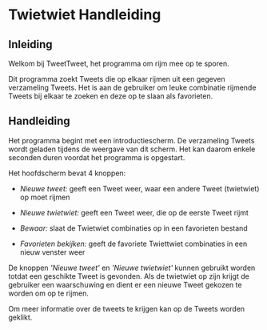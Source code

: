 # Twietwiet Handleiding
## Inleiding
Welkom bij TweetTweet, het programma om rijm mee op te sporen.

Dit programma zoekt Tweets die op elkaar rijmen uit een gegeven 
verzameling Tweets. Het is aan de gebruiker om leuke combinatie
rijmende Tweets bij elkaar te zoeken en deze op te slaan als favorieten.

## Handleiding
Het programma begint met een introductiescherm. De verzameling Tweets wordt
geladen tijdens de weergave van dit scherm. Het kan daarom enkele seconden
duren voordat het programma is opgestart. 

Het hoofdscherm bevat 4 knoppen:
* _Nieuwe tweet:_ geeft een Tweet weer, waar een andere Tweet (twietwiet) op moet rijmen
* _Nieuwe twietwiet:_ geeft een Tweet weer, die op de eerste Tweet rijmt

* _Bewaar:_ slaat de Twietwiet combinaties op in een favorieten bestand
* _Favorieten bekijken:_ geeft de favoriete Twiettwiet combinaties in een nieuw venster weer

De knoppen _'Nieuwe tweet'_ en _'Nieuwe twietwiet'_ kunnen gebruikt worden totdat een geschikte
Tweet is gevonden. Als de twietwiet op zijn krijgt de gebruiker een waarschuwing en dient 
er een nieuwe Tweet gekozen te worden om op te rijmen.

Om meer informatie over de tweets te krijgen kan op de Tweets worden geklikt. 
